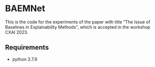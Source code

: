 # BAEMNet


This is the code for the experiments of the paper with title "The Issue of Baselines in Explainability Methods", which is accepted in the workshop CXAI 2023.

## Requirements

* python 3.7.9
